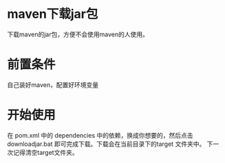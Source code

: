 # maven下载jar包
下载maven的jar包，方便不会使用maven的人使用。


# 前置条件

自己装好maven，配置好环境变量


# 开始使用


在 pom.xml 中的 dependencies 中的依赖，换成你想要的，然后点击 downloadjar.bat 即可完成下载。下载会在当前目录下的target 文件夹中。 下一次记得清空target文件夹。
